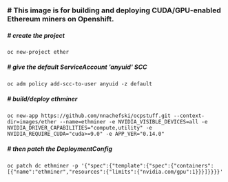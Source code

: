 ### # This image is for building and deploying CUDA/GPU-enabled Ethereum miners on Openshift.
##### # create the project
```
oc new-project ether
```
##### # give the default ServiceAccount 'anyuid' SCC
```
oc adm policy add-scc-to-user anyuid -z default
```
##### # build/deploy ethminer
```
oc new-app https://github.com/nnachefski/ocpstuff.git --context-dir=images/ether --name=ethminer -e NVIDIA_VISIBLE_DEVICES=all -e NVIDIA_DRIVER_CAPABILITIES="compute,utility" -e NVIDIA_REQUIRE_CUDA="cuda>=9.0" -e APP_VER="0.14.0"
```

##### # then patch the DeploymentConfig
```
oc patch dc ethminer -p '{"spec":{"template":{"spec":{"containers":[{"name":"ethminer","resources":{"limits":{"nvidia.com/gpu":1}}}]}}}}'
``` 
